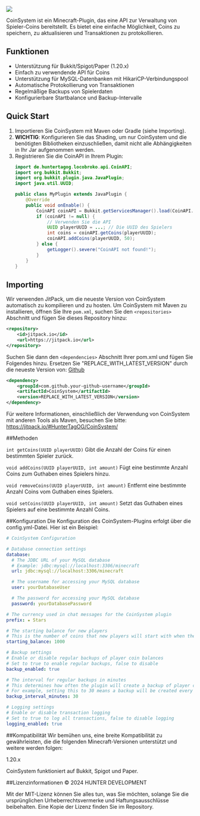 [![](https://jitpack.io/v/HunterTagOG/CoinSystem.svg)](https://jitpack.io/#HunterTagOG/CoinSystem)

CoinSystem ist ein Minecraft-Plugin, das eine API zur Verwaltung von Spieler-Coins bereitstellt. Es bietet eine einfache Möglichkeit, Coins zu speichern, zu aktualisieren und Transaktionen zu protokollieren.

## Funktionen

- Unterstützung für Bukkit/Spigot/Paper (1.20.x)
- Einfach zu verwendende API für Coins
- Unterstützung für MySQL-Datenbanken mit HikariCP-Verbindungspool
- Automatische Protokollierung von Transaktionen
- Regelmäßige Backups von Spielerdaten
- Konfigurierbare Startbalance und Backup-Intervalle

## Quick Start

1. Importieren Sie CoinSystem mit Maven oder Gradle (siehe Importing).
2. **WICHTIG**: Konfigurieren Sie das Shading, um nur CoinSystem und die benötigten Bibliotheken einzuschließen, damit nicht alle Abhängigkeiten in Ihr Jar aufgenommen werden.
3. Registrieren Sie die CoinAPI in Ihrem Plugin:
    ```java
    import de.huntertagog.locobroko.api.CoinAPI;
    import org.bukkit.Bukkit;
    import org.bukkit.plugin.java.JavaPlugin;
    import java.util.UUID;

    public class MyPlugin extends JavaPlugin {
        @Override
        public void onEnable() {
            CoinAPI coinAPI = Bukkit.getServicesManager().load(CoinAPI.class);
            if (coinAPI != null) {
                // Verwenden Sie die API
                UUID playerUUID = ...; // Die UUID des Spielers
                int coins = coinAPI.getCoins(playerUUID);
                coinAPI.addCoins(playerUUID, 50);
            } else {
                getLogger().severe("CoinAPI not found!");
            }
        }
    }
    ```

## Importing

Wir verwenden JitPack, um die neueste Version von CoinSystem automatisch zu kompilieren und zu hosten. Um CoinSystem mit Maven zu installieren, öffnen Sie Ihre `pom.xml`, suchen Sie den `<repositories>` Abschnitt und fügen Sie dieses Repository hinzu:

```xml
<repository>
    <id>jitpack.io</id>
    <url>https://jitpack.io</url>
</repository>
```

Suchen Sie dann den `<dependencies>` Abschnitt Ihrer pom.xml und fügen Sie Folgendes hinzu. Ersetzen Sie "REPLACE_WITH_LATEST_VERSION" durch die neueste Version von: [Github](https://github.com/HunterTagOG/CoinSystem/releases)

```xml
<dependency>
    <groupId>com.github.your-github-username</groupId>
    <artifactId>CoinSystem</artifactId>
    <version>REPLACE_WITH_LATEST_VERSION</version>
</dependency>
```

Für weitere Informationen, einschließlich der Verwendung von CoinSystem mit anderen Tools als Maven, besuchen Sie bitte: https://jitpack.io/#HunterTagOG/CoinSystem/


##Methoden

`int getCoins(UUID playerUUID)`
Gibt die Anzahl der Coins für einen bestimmten Spieler zurück.

`void addCoins(UUID playerUUID, int amount)`
Fügt eine bestimmte Anzahl Coins zum Guthaben eines Spielers hinzu.

`void removeCoins(UUID playerUUID, int amount)`
Entfernt eine bestimmte Anzahl Coins vom Guthaben eines Spielers.

`void setCoins(UUID playerUUID, int amount)`
Setzt das Guthaben eines Spielers auf eine bestimmte Anzahl Coins.

##Konfiguration
Die Konfiguration des CoinSystem-Plugins erfolgt über die config.yml-Datei. Hier ist ein Beispiel:

```yaml
# CoinSystem Configuration

# Database connection settings
database:
  # The JDBC URL of your MySQL database
  # Example: jdbc:mysql://localhost:3306/minecraft
  url: jdbc:mysql://localhost:3306/minecraft

  # The username for accessing your MySQL database
  user: yourDatabaseUser

  # The password for accessing your MySQL database
  password: yourDatabasePassword

# The currency used in chat messages for the CoinSystem plugin
prefix: ★ Stars

# The starting balance for new players
# This is the number of coins that new players will start with when they first join the server
starting_balance: 1000

# Backup settings
# Enable or disable regular backups of player coin balances
# Set to true to enable regular backups, false to disable
backup_enabled: true

# The interval for regular backups in minutes
# This determines how often the plugin will create a backup of player coin balances
# For example, setting this to 30 means a backup will be created every 30 minutes
backup_interval_minutes: 30

# Logging settings
# Enable or disable transaction logging
# Set to true to log all transactions, false to disable logging
logging_enabled: true
```

##Kompatibilität
Wir bemühen uns, eine breite Kompatibilität zu gewährleisten, die die folgenden Minecraft-Versionen unterstützt und weitere werden folgen:

1.20.x

CoinSystem funktioniert auf Bukkit, Spigot und Paper.

##Lizenzinformationen
© 2024 HUNTER DEVELOPMENT

Mit der MIT-Lizenz können Sie alles tun, was Sie möchten, solange Sie die ursprünglichen Urheberrechtsvermerke und Haftungsausschlüsse beibehalten. Eine Kopie der Lizenz finden Sie im Repository.
